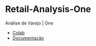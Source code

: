 # Retail-Analysis-One
Análise de Varejo | One
- [Colab](https://colab.research.google.com/drive/1LEQhnL5iNC7-mNpTFVeJnaeY5xCbp55F?usp=sharing)
- [Documentação](https://gabrielluizone.notion.site/Preview-Integrador-79337174172e46628f36b07623247919)
